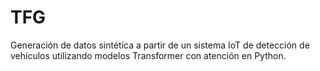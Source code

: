 # TFG
Generación de datos sintética a partir de un sistema IoT de detección de vehículos utilizando modelos Transformer con atención en Python.
